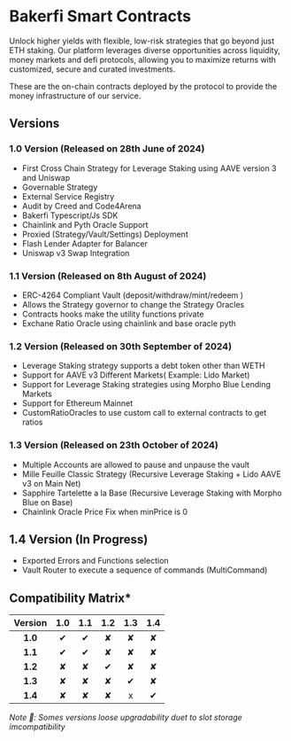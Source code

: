 # Bakerfi Smart Contracts

Unlock higher yields with flexible, low-risk strategies that go beyond just ETH staking. Our platform leverages diverse opportunities across liquidity, money markets and defi protocols, allowing you to maximize returns with customized, secure and curated investments.

These are the on-chain contracts deployed by the protocol to provide the money infrastructure of our service.

## Versions

### 1.0 Version (Released on 28th June of 2024)

* First Cross Chain Strategy for Leverage Staking using AAVE version 3 and Uniswap
* Governable Strategy
* External Service Registry
* Audit by Creed and Code4Arena
* Bakerfi Typescript/Js SDK
* Chainlink and Pyth Oracle Support
* Proxied (Strategy/Vault/Settings) Deployment
* Flash Lender Adapter for Balancer
* Uniswap v3 Swap Integration

###  1.1 Version (Released on 8th August of 2024)

* ERC-4264 Compliant Vault (deposit/withdraw/mint/redeem )
* Allows the Strategy governor to change the Strategy Oracles
* Contracts hooks make the utility functions private
* Exchane Ratio Oracle using chainlink and base oracle pyth

### 1.2 Version (Released on 30th September of 2024)
* Leverage Staking strategy supports a debt token other than WETH
* Support for AAVE v3 Different Markets( Example: Lido Market)
* Support for Leverage Staking strategies using Morpho Blue Lending Markets
* Support for Ethereum Mainnet
* CustomRatioOracles to use custom call to external contracts to get ratios

### 1.3 Version (Released on 23th October of 2024)

* Multiple Accounts are allowed to pause and unpause the vault
* Mille Feuille Classic Strategy (Recursive Leverage Staking + Lido AAVE v3 on Main Net)
* Sapphire Tartelette a la Base (Recursive Leverage Staking with Morpho Blue on Base)
* Chainlink Oracle Price Fix when minPrice is 0


## 1.4 Version (In Progress)
* Exported Errors and Functions selection
* Vault Router to execute a sequence of commands (MultiCommand)

## Compatibility Matrix*

| **Version** | **1.0** | **1.1** | **1.2** | **1.3** | **1.4** |
|:-----------:|:-------:|:-------:|:-------:|:-------:|:-------:|
| **1.0**     |    ✔    |    ✔    |    ✘    |    ✘    |    ✘    |
| **1.1**     |    ✔    |    ✔    |    ✘    |    ✘    |    ✘    |
| **1.2**     |    ✘    |    ✘    |    ✔    |    ✘    |    ✘    |
| **1.3**     |    ✘    |    ✘    |    ✘    |    ✔    |    ✘    |
| **1.4**     |    ✘    |    ✘    |    ✘    |    x    |    ✔    |


*Note 🔔: Somes versions loose upgradability duet to slot storage imcompatibility*



